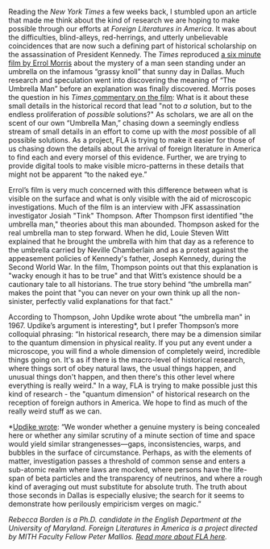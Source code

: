 Reading the _New York Times_ a few weeks back, I stumbled upon an article that made me think about the kind of research we are hoping to make possible through our efforts at _Foreign Literatures in America_. It was about the difficulties, blind-alleys, red-herrings, and utterly unbelievable coincidences that are now such a defining part of historical scholarship on the assassination of President Kennedy. The _Times_ reproduced [a six minute film by Errol Morris](http://video.nytimes.com/video/2011/11/21/opinion/100000001183275/the-umbrella-man.html) about the mystery of a man seen standing under an umbrella on the infamous “grassy knoll” that sunny day in Dallas. Much research and speculation went into discovering the meaning of “The Umbrella Man” before an explanation was finally discovered. Morris poses the question in his _Times_[ commentary on the film](http://www.nytimes.com/2011/11/22/opinion/the-umbrella-man.html): What is it about these small details in the historical record that lead "not to _a_ solution, but to the endless proliferation of _possible_ solutions?" As scholars, we are all on the scent of our own “Umbrella Man,” chasing down a seemingly endless stream of small details in an effort to come up with the _most_ possible of all possible solutions. As a project, FLA is trying to make it easier for those of us chasing down the details about the arrival of foreign literature in America to find each and every morsel of this evidence. Further, we are trying to provide digital tools to make visible micro-patterns in these details that might not be apparent “to the naked eye.”

Errol’s film is very much concerned with this difference between what is visible on the surface and what is only visible with the aid of microscopic investigations. Much of the film is an interview with JFK assassination investigator Josiah "Tink" Thompson. After Thompson first identified "the umbrella man," theories about this man abounded. Thompson asked for the real umbrella man to step forward. When he did, Louie Steven Witt explained that he brought the umbrella with him that day as a reference to the umbrella carried by Neville Chamberlain and as a protest against the appeasement policies of Kennedy's father, Joseph Kennedy, during the Second World War. In the film, Thompson points out that this explanation is "wacky enough it has to be true" and that Witt’s existence should be a cautionary tale to all historians. The true story behind “the umbrella man” makes the point that "you can never on your own think up all the non-sinister, perfectly valid explanations for that fact."

According to Thompson, John Updike wrote about “the umbrella man" in 1967. Updike’s argument is interesting\*, but I prefer Thompson’s more colloquial phrasing: “In historical research, there may be a dimension similar to the quantum dimension in physical reality. If you put any event under a microscope, you will find a whole dimension of completely weird, incredible things going on. It's as if there is the macro-level of historical research, where things sort of obey natural laws, the usual things happen, and unusual things don't happen, and then there's this other level where everything is really weird." In a way, FLA is trying to make possible just this kind of research - the "quantum dimension" of historical research on the reception of foreign authors in America. We hope to find as much of the really weird stuff as we can.

\*[Updike wrote](http://www.newyorker.com/online/blogs/backissues/2011/11/john-updike-jfk-assassination-the-umbrella-man.html): “We wonder whether a genuine mystery is being concealed here or whether any similar scrutiny of a minute section of time and space would yield similar strangenesses—gaps, inconsistencies, warps, and bubbles in the surface of circumstance. Perhaps, as with the elements of matter, investigation passes a threshold of common sense and enters a sub-atomic realm where laws are mocked, where persons have the life-span of beta particles and the transparency of neutrinos, and where a rough kind of averaging out must substitute for absolute truth. The truth about those seconds in Dallas is especially elusive; the search for it seems to demonstrate how perilously empiricism verges on magic.”

_Rebecca Borden is a Ph.D. candidate in the English Department at the University of Maryland. Foreign Literatures in America is a project directed by MITH Faculty Fellow Peter Mallios. [Read more about FLA here](http://mith.umd.edu/research/fla/ "Foreign Literatures in America")._